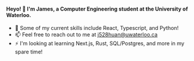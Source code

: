 #### Heyo! 👋 I'm James, a Computer Engineering student at the University of Waterloo.

- 🌱 Some of my current skills include React, Typescript, and Python!
- 📫 Feel free to reach out to me at j528huan@uwaterloo.ca
- ⚡ I'm looking at learning Next.js, Rust, SQL/Postgres, and more in my spare time!
